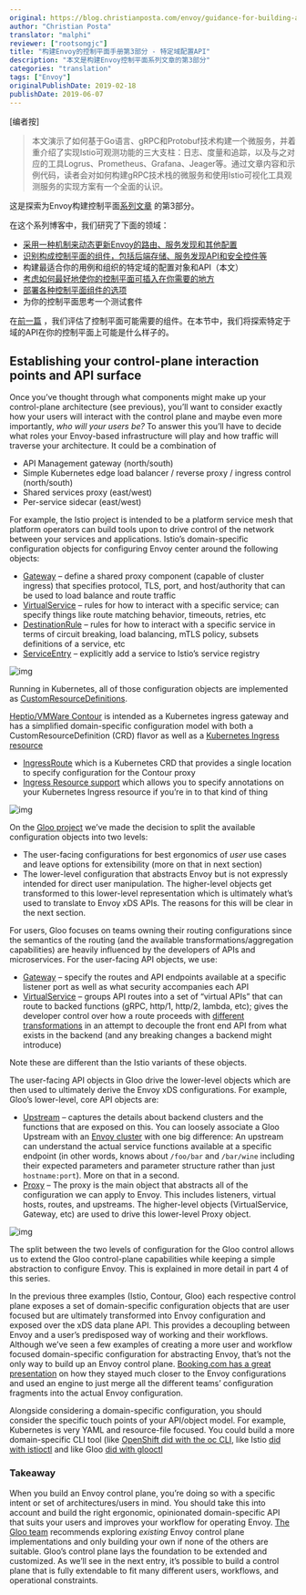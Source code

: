 ```yaml
---
original: https://blog.christianposta.com/envoy/guidance-for-building-a-control-plane-for-envoy-domain-specific-configuration-api/
author: "Christian Posta"
translator: "malphi"
reviewer: ["rootsongjc"]
title: "构建Envoy的控制平面手册第3部分 - 特定域配置API"
description: "本文是构建Envoy控制平面系列文章的第3部分"
categories: "translation"
tags: ["Envoy"]
originalPublishDate: 2019-02-18
publishDate: 2019-06-07
---
```


[编者按]

> 本文演示了如何基于Go语言、gRPC和Protobuf技术构建一个微服务，并着重介绍了实现Istio可观测功能的三大支柱：日志、度量和追踪，以及与之对应的工具Logrus、Prometheus、Grafana、Jeager等。通过文章内容和示例代码，读者会对如何构建gRPC技术栈的微服务和使用Istio可视化工具观测服务的实现方案有一个全面的认识。

这是探索为Envoy构建控制平面[系列文章](https://blog.christianposta.com/envoy/guidance-for-building-a-control-plane-to-manage-envoy-proxy-based-infrastructure/) 的第3部分。

在这个系列博客中，我们研究了下面的领域：

- [采用一种机制来动态更新Envoy的路由、服务发现和其他配置](https://blog.christianposta.com/envoy/guidance-for-building-a-control-plane-to-manage-envoy-proxy-based-infrastructure/)
- [识别构成控制平面的组件，包括后端存储、服务发现API和安全控件等](https://blog.christianposta.com/envoy/guidance-for-building-a-control-plane-for-envoy-identify-components/)
- 构建最适合你的用例和组织的特定域的配置对象和API（本文）
- [考虑如何最好地使你的控制平面可插入在你需要的地方](https://blog.christianposta.com/guidance-for-building-a-control-plane-for-envoy-build-for-pluggability/)
- [部署各种控制平面组件的选项](https://blog.christianposta.com/guidance-for-building-a-control-plane-for-envoy-deployment-tradeoffs/)
- 为你的控制平面思考一个测试套件

在[前一篇](https://blog.christianposta.com/envoy/guidance-for-building-a-control-plane-for-envoy-identify-components/) ，我们评估了控制平面可能需要的组件。在本节中，我们将探索特定于域的API在你的控制平面上可能是什么样子的。

## Establishing your control-plane interaction points and API surface

Once you’ve thought through what components might make up your control-plane architecture (see previous), you’ll want to consider exactly how your users will interact with the control plane and maybe even more importantly, *who will your users be?* To answer this you’ll have to decide what roles your Envoy-based infrastructure will play and how traffic will traverse your architecture. It could be a combination of

- API Management gateway (north/south)
- Simple Kubernetes edge load balancer / reverse proxy / ingress control (north/south)
- Shared services proxy (east/west)
- Per-service sidecar (east/west)

For example, the Istio project is intended to be a platform service mesh that platform operators can build tools upon to drive control of the network between your services and applications. Istio’s domain-specific configuration objects for configuring Envoy center around the following objects:

- [Gateway](https://istio.io/docs/reference/config/istio.networking.v1alpha3/#Gateway) – define a shared proxy component (capable of cluster ingress) that specifies protocol, TLS, port, and host/authority that can be used to load balance and route traffic
- [VirtualService](https://istio.io/docs/reference/config/istio.networking.v1alpha3/#VirtualService) – rules for how to interact with a specific service; can specify things like route matching behavior, timeouts, retries, etc
- [DestinationRule](https://istio.io/docs/reference/config/istio.networking.v1alpha3/#DestinationRule) – rules for how to interact with a specific service in terms of circuit breaking, load balancing, mTLS policy, subsets definitions of a service, etc
- [ServiceEntry](https://istio.io/docs/reference/config/istio.networking.v1alpha3/#ServiceEntry) – explicitly add a service to Istio’s service registry

![img](https://blog.christianposta.com/images/control-plane/istio-crd-pilot.png)

Running in Kubernetes, all of those configuration objects are implemented as [CustomResourceDefinitions](https://kubernetes.io/docs/concepts/extend-kubernetes/api-extension/custom-resources/).

[Heptio/VMWare Contour](https://github.com/heptio/contour) is intended as a Kubernetes ingress gateway and has a simplified domain-specific configuration model with both a CustomResourceDefinition (CRD) flavor as well as a [Kubernetes Ingress resource](https://kubernetes.io/docs/concepts/services-networking/ingress/)

- [IngressRoute](https://github.com/heptio/contour/blob/master/docs/ingressroute.md) which is a Kubernetes CRD that provides a single location to specify configuration for the Contour proxy
- [Ingress Resource support](https://github.com/heptio/contour/blob/master/docs/annotations.md) which allows you to specify annotations on your Kubernetes Ingress resource if you’re in to that kind of thing

![img](https://blog.christianposta.com/images/control-plane/contour-crd.png)

On the [Gloo project](https://gloo.solo.io/) we’ve made the decision to split the available configuration objects into two levels:

- The user-facing configurations for best ergonomics of *user* use cases and leave options for extensibility (more on that in next section)
- The lower-level configuration that abstracts Envoy but is not expressly intended for direct user manipulation. The higher-level objects get transformed to this lower-level representation which is ultimately what’s used to translate to Envoy xDS APIs. The reasons for this will be clear in the next section.

For users, Gloo focuses on teams owning their routing configurations since the semantics of the routing (and the available transformations/aggregation capabilities) are heavily influenced by the developers of APIs and microservices. For the user-facing API objects, we use:

- [Gateway](https://gloo.solo.io/v1/github.com/solo-io/gloo/projects/gateway/api/v1/gateway.proto.sk/) – specify the routes and API endpoints available at a specific listener port as well as what security accompanies each API
- [VirtualService](https://gloo.solo.io/v1/github.com/solo-io/gloo/projects/gateway/api/v1/virtual_service.proto.sk/) – groups API routes into a set of “virtual APIs” that can route to backed functions (gRPC, http/1, http/2, lambda, etc); gives the developer control over how a route proceeds with [different transformations](https://gloo.solo.io/v1/github.com/solo-io/gloo/projects/gloo/api/v1/plugins/transformation/transformation.proto.sk/) in an attempt to decouple the front end API from what exists in the backend (and any breaking changes a backend might introduce)

Note these are different than the Istio variants of these objects.

The user-facing API objects in Gloo drive the lower-level objects which are then used to ultimately derive the Envoy xDS configurations. For example, Gloo’s lower-level, core API objects are:

- [Upstream](https://gloo.solo.io/v1/github.com/solo-io/gloo/projects/gloo/api/v1/upstream.proto.sk/) – captures the details about backend clusters and the functions that are exposed on this. You can loosely associate a Gloo Upstream with an [Envoy cluster](https://www.envoyproxy.io/docs/envoy/latest/api-v2/api/v2/cds.proto) with one big difference: An upstream can understand the actual service functions available at a specific endpoint (in other words, knows about `/foo/bar` and `/bar/wine` including their expected parameters and parameter structure rather than just `hostname:port`). More on that in a second.
- [Proxy](https://gloo.solo.io/v1/github.com/solo-io/gloo/projects/gloo/api/v1/proxy.proto.sk/) – The proxy is the main object that abstracts all of the configuration we can apply to Envoy. This includes listeners, virtual hosts, routes, and upstreams. The higher-level objects (VirtualService, Gateway, etc) are used to drive this lower-level Proxy object.

![img](https://blog.christianposta.com/images/control-plane/gloo-crd.png)

The split between the two levels of configuration for the Gloo control allows us to extend the Gloo control-plane capabilities while keeping a simple abstraction to configure Envoy. This is explained in more detail in part 4 of this series.

In the previous three examples (Istio, Contour, Gloo) each respective control plane exposes a set of domain-specific configuration objects that are user focused but are ultimately transformed into Envoy configuration and exposed over the xDS data plane API. This provides a decoupling between Envoy and a user’s predisposed way of working and their workflows. Although we’ve seen a few examples of creating a more user and workflow focused domain-specific configuration for abstracting Envoy, that’s not the only way to build up an Envoy control plane. [Booking.com has a great presentation](https://www.slideshare.net/IvanKruglov/ivan-kruglov-introducing-envoybased-service-mesh-at-bookingcom-version-7) on how they stayed much closer to the Envoy configurations and used an engine to just merge all the different teams’ configuration fragments into the actual Envoy configuration.

Alongside considering a domain-specific configuration, you should consider the specific touch points of your API/object model. For example, Kubernetes is very YAML and resource-file focused. You could build a more domain-specific CLI tool (like [OpenShift did with the oc CLI](https://docs.openshift.com/enterprise/3.2/dev_guide/new_app.html#dev-guide-new-app), like Istio [did with istioctl](https://istio.io/docs/reference/commands/istioctl/) and like Gloo [did with glooctl](https://gloo.solo.io/cli/glooctl/)

### Takeaway

When you build an Envoy control plane, you’re doing so with a specific intent or set of architectures/users in mind. You should take this into account and build the right ergonomic, opinionated domain-specific API that suits your users and improves your workflow for operating Envoy. [The Gloo team](https://github.com/solo-io/gloo/graphs/contributors) recommends exploring *existing* Envoy control plane implementations and only building your own if none of the others are suitable. Gloo’s control plane lays the foundation to be extended and customized. As we’ll see in the next entry, it’s possible to build a control plane that is fully extendable to fit many different users, workflows, and operational constraints.